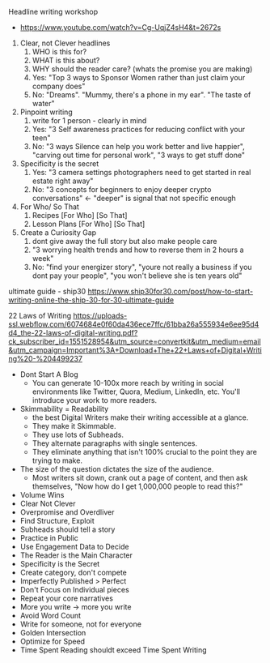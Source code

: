 Headline writing workshop
- https://www.youtube.com/watch?v=Cg-UqjZ4sH4&t=2672s
1. Clear, not Clever headlines
	1. WHO is this for?
	2. WHAT is this about?
	3. WHY should the reader care? (whats the promise you are making)
	4. Yes: "Top 3 ways to Sponsor Women rather than just claim your company does"
	5. No: "Dreams". "Mummy, there's a phone in my ear". "The taste of water"
2. Pinpoint writing
	1. write for 1 person - clearly in mind
	2. Yes: "3 Self awareness practices for reducing conflict with your teen"
	3. No: "3 ways Silence can help you work better and live happier", "carving out time for personal work", "3 ways to get stuff done"
3. Specificity is the secret
	1. Yes: "3 camera settings photographers need to get started in real estate right away"
	2. No: "3 concepts for beginners to enjoy deeper crypto conversations" <- "deeper" is signal that not specific enough
4. For Who/ So That
	1. Recipes [For Who] [So That]
	2. Lesson Plans [For Who] [So That]
5. Create a Curiosity Gap	
	1. dont give away the full story but also make people care
	2. "3 worrying health trends and how to reverse them in 2 hours a week"
	3. No: "find your energizer story", "youre not really a business if you dont pay your people", "you won't believe she is ten years old"


ultimate guide - ship30 https://www.ship30for30.com/post/how-to-start-writing-online-the-ship-30-for-30-ultimate-guide

22 Laws of Writing
https://uploads-ssl.webflow.com/6074684e0f60da436ece7ffc/61bba26a555934e6ee95d4d4_the-22-laws-of-digital-writing.pdf?ck_subscriber_id=1551528954&utm_source=convertkit&utm_medium=email&utm_campaign=Important%3A+Download+The+22+Laws+of+Digital+Writing%20-%204499237

- Dont Start A Blog
	- You can generate 10-100x more reach by writing in social environments like Twitter, Quora, Medium, LinkedIn, etc. You'll introduce your work to more readers.
- Skimmability = Readability
	- the best Digital Writers make their writing accessible at a glance.
	- They make it Skimmable.
	- They use lots of Subheads.
	- They alternate paragraphs with single sentences.
	- They eliminate anything that isn't 100% crucial to the point they are trying to make.
- The size of the question dictates the size of the audience.
	- Most writers sit down, crank out a page of content, and then ask themselves, "Now how do I get 1,000,000 people to read this?"
- Volume Wins
- Clear Not Clever
- Overpromise and Overdliver
- Find Structure, Exploit
- Subheads should tell a story
- Practice in Public
- Use Engagement Data to Decide
- The Reader is the Main Character
- Specificity is the Secret
- Create category, don't compete
- Imperfectly Published > Perfect
- Don't Focus on Individual pieces
- Repeat your core narratives
- More you write -> more you write
- Avoid Word Count
- Write for someone, not for everyone
- Golden Intersection
- Optimize for Speed
- Time Spent Reading shouldt exceed Time Spent Writing